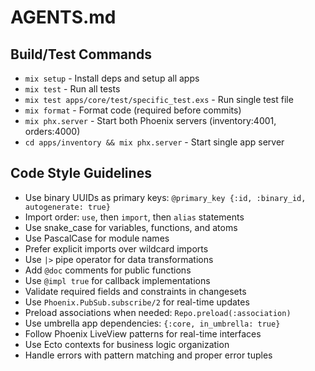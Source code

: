 # AGENTS.md

## Build/Test Commands
- `mix setup` - Install deps and setup all apps
- `mix test` - Run all tests
- `mix test apps/core/test/specific_test.exs` - Run single test file
- `mix format` - Format code (required before commits)
- `mix phx.server` - Start both Phoenix servers (inventory:4001, orders:4000)
- `cd apps/inventory && mix phx.server` - Start single app server

## Code Style Guidelines
- Use binary UUIDs as primary keys: `@primary_key {:id, :binary_id, autogenerate: true}`
- Import order: `use`, then `import`, then `alias` statements
- Use snake_case for variables, functions, and atoms
- Use PascalCase for module names
- Prefer explicit imports over wildcard imports
- Use `|>` pipe operator for data transformations
- Add `@doc` comments for public functions
- Use `@impl true` for callback implementations
- Validate required fields and constraints in changesets
- Use `Phoenix.PubSub.subscribe/2` for real-time updates
- Preload associations when needed: `Repo.preload(:association)`
- Use umbrella app dependencies: `{:core, in_umbrella: true}`
- Follow Phoenix LiveView patterns for real-time interfaces
- Use Ecto contexts for business logic organization
- Handle errors with pattern matching and proper error tuples